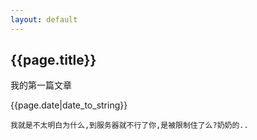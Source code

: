 ```yaml
---
layout: default
---
```

<h2>{{page.title}}</h2>
<p>我的第一篇文章</p>
<p>{{page.date|date_to_string}}</p>

	我就是不太明白为什么,到服务器就不行了你,是被限制住了么?奶奶的..
